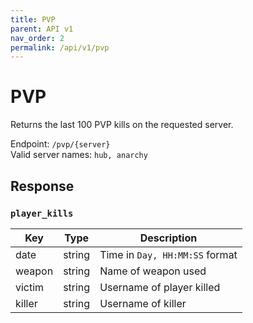 ```yaml
---
title: PVP
parent: API v1
nav_order: 2
permalink: /api/v1/pvp
---
```


# PVP

Returns the last 100 PVP kills on the requested server.

Endpoint: `/pvp/{server}`
<br />
Valid server names: `hub, anarchy`

## Response

### `player_kills`

| Key    | Type   | Description                      |
|--------|--------|----------------------------------|
| date   | string | Time in `Day, HH:MM:SS` format   |
| weapon | string | Name of weapon used              |
| victim | string | Username of player killed        |
| killer | string | Username of killer               |



